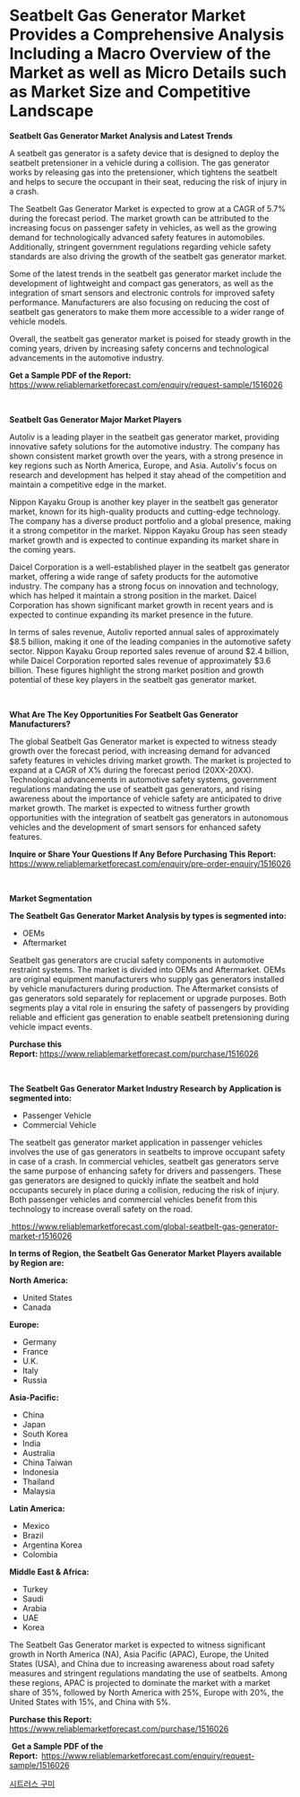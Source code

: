 <p><h1>Seatbelt Gas Generator Market Provides a Comprehensive Analysis Including a Macro Overview of the Market as well as Micro Details such as Market Size and Competitive Landscape</h1></p><p><strong>Seatbelt Gas Generator Market Analysis and Latest Trends</strong></p>
<p><p>A seatbelt gas generator is a safety device that is designed to deploy the seatbelt pretensioner in a vehicle during a collision. The gas generator works by releasing gas into the pretensioner, which tightens the seatbelt and helps to secure the occupant in their seat, reducing the risk of injury in a crash.</p><p>The Seatbelt Gas Generator Market is expected to grow at a CAGR of 5.7% during the forecast period. The market growth can be attributed to the increasing focus on passenger safety in vehicles, as well as the growing demand for technologically advanced safety features in automobiles. Additionally, stringent government regulations regarding vehicle safety standards are also driving the growth of the seatbelt gas generator market.</p><p>Some of the latest trends in the seatbelt gas generator market include the development of lightweight and compact gas generators, as well as the integration of smart sensors and electronic controls for improved safety performance. Manufacturers are also focusing on reducing the cost of seatbelt gas generators to make them more accessible to a wider range of vehicle models.</p><p>Overall, the seatbelt gas generator market is poised for steady growth in the coming years, driven by increasing safety concerns and technological advancements in the automotive industry.</p></p>
<p><strong>Get a Sample PDF of the Report:&nbsp;</strong> <a href="https://www.reliablemarketforecast.com/enquiry/request-sample/1516026">https://www.reliablemarketforecast.com/enquiry/request-sample/1516026</a></p>
<p>&nbsp;</p>
<p><strong>Seatbelt Gas Generator Major Market Players</strong></p>
<p><p>Autoliv is a leading player in the seatbelt gas generator market, providing innovative safety solutions for the automotive industry. The company has shown consistent market growth over the years, with a strong presence in key regions such as North America, Europe, and Asia. Autoliv's focus on research and development has helped it stay ahead of the competition and maintain a competitive edge in the market.</p><p>Nippon Kayaku Group is another key player in the seatbelt gas generator market, known for its high-quality products and cutting-edge technology. The company has a diverse product portfolio and a global presence, making it a strong competitor in the market. Nippon Kayaku Group has seen steady market growth and is expected to continue expanding its market share in the coming years.</p><p>Daicel Corporation is a well-established player in the seatbelt gas generator market, offering a wide range of safety products for the automotive industry. The company has a strong focus on innovation and technology, which has helped it maintain a strong position in the market. Daicel Corporation has shown significant market growth in recent years and is expected to continue expanding its market presence in the future.</p><p>In terms of sales revenue, Autoliv reported annual sales of approximately $8.5 billion, making it one of the leading companies in the automotive safety sector. Nippon Kayaku Group reported sales revenue of around $2.4 billion, while Daicel Corporation reported sales revenue of approximately $3.6 billion. These figures highlight the strong market position and growth potential of these key players in the seatbelt gas generator market.</p></p>
<p>&nbsp;</p>
<p><strong>What Are The Key Opportunities For Seatbelt Gas Generator Manufacturers?</strong></p>
<p><p>The global Seatbelt Gas Generator market is expected to witness steady growth over the forecast period, with increasing demand for advanced safety features in vehicles driving market growth. The market is projected to expand at a CAGR of X% during the forecast period (20XX-20XX). Technological advancements in automotive safety systems, government regulations mandating the use of seatbelt gas generators, and rising awareness about the importance of vehicle safety are anticipated to drive market growth. The market is expected to witness further growth opportunities with the integration of seatbelt gas generators in autonomous vehicles and the development of smart sensors for enhanced safety features.</p></p>
<p><strong>Inquire or Share Your Questions If Any Before Purchasing This Report:</strong> <a href="https://www.reliablemarketforecast.com/enquiry/pre-order-enquiry/1516026">https://www.reliablemarketforecast.com/enquiry/pre-order-enquiry/1516026</a></p>
<p>&nbsp;</p>
<p><strong>Market Segmentation</strong></p>
<p><strong>The Seatbelt Gas Generator Market Analysis by types is segmented into:</strong></p>
<p><ul><li>OEMs</li><li>Aftermarket</li></ul></p>
<p><p>Seatbelt gas generators are crucial safety components in automotive restraint systems. The market is divided into OEMs and Aftermarket. OEMs are original equipment manufacturers who supply gas generators installed by vehicle manufacturers during production. The Aftermarket consists of gas generators sold separately for replacement or upgrade purposes. Both segments play a vital role in ensuring the safety of passengers by providing reliable and efficient gas generation to enable seatbelt pretensioning during vehicle impact events.</p></p>
<p><strong>Purchase this Report:&nbsp;</strong><a href="https://www.reliablemarketforecast.com/purchase/1516026">https://www.reliablemarketforecast.com/purchase/1516026</a></p>
<p>&nbsp;</p>
<p><strong>The Seatbelt Gas Generator Market Industry Research by Application is segmented into:</strong></p>
<p><ul><li>Passenger Vehicle</li><li>Commercial Vehicle</li></ul></p>
<p><p>The seatbelt gas generator market application in passenger vehicles involves the use of gas generators in seatbelts to improve occupant safety in case of a crash. In commercial vehicles, seatbelt gas generators serve the same purpose of enhancing safety for drivers and passengers. These gas generators are designed to quickly inflate the seatbelt and hold occupants securely in place during a collision, reducing the risk of injury. Both passenger vehicles and commercial vehicles benefit from this technology to increase overall safety on the road.</p></p>
<p><a href="https://www.reliablemarketforecast.com/global-seatbelt-gas-generator-market-r1516026">&nbsp;https://www.reliablemarketforecast.com/global-seatbelt-gas-generator-market-r1516026</a></p>
<p><strong>In terms of Region, the Seatbelt Gas Generator Market Players available by Region are:</strong></p>
<p>
    <p> <strong> North America: </strong>
        <ul>
            <li>United States</li>
            <li>Canada</li>
        </ul>
        </p> 
    <p> <strong> Europe: </strong>
        <ul>
            <li>Germany</li>
            <li>France</li>
            <li>U.K.</li>
            <li>Italy</li>
            <li>Russia</li>
        </ul>
        </p> 
    <p> <strong> Asia-Pacific: </strong>
        <ul>
            <li>China</li>
            <li>Japan</li>
            <li>South Korea</li>
            <li>India</li>
            <li>Australia</li>
            <li>China Taiwan</li>
            <li>Indonesia</li>
            <li>Thailand</li>
            <li>Malaysia</li>
        </ul>
        </p> 
    <p> <strong> Latin America: </strong>
        <ul>
            <li>Mexico</li>
            <li>Brazil</li>
            <li>Argentina Korea</li>
            <li>Colombia</li>
        </ul>
        </p> 
    <p> <strong> Middle East & Africa: </strong>
        <ul>
            <li>Turkey</li>
            <li>Saudi</li>
            <li>Arabia</li>
            <li>UAE</li>
            <li>Korea</li>
        </ul>
    </p>
    </p>
<p><p>The Seatbelt Gas Generator market is expected to witness significant growth in North America (NA), Asia Pacific (APAC), Europe, the United States (USA), and China due to increasing awareness about road safety measures and stringent regulations mandating the use of seatbelts. Among these regions, APAC is projected to dominate the market with a market share of 35%, followed by North America with 25%, Europe with 20%, the United States with 15%, and China with 5%.</p></p>
<p><strong>Purchase this Report: </strong><a href="https://www.reliablemarketforecast.com/purchase/1516026">https://www.reliablemarketforecast.com/purchase/1516026</a></p>
<p>&nbsp;<strong>Get a Sample PDF of the Report:&nbsp;&nbsp;</strong><a href="https://www.reliablemarketforecast.com/enquiry/request-sample/1516026">https://www.reliablemarketforecast.com/enquiry/request-sample/1516026</a></p>
<p><strong></strong></p>
<p><p><a href="https://github.com/mduzzalmduzzal601/Market-Research-Report-List-1/blob/main/99351931983.md">시트러스 구미</a></p></p>